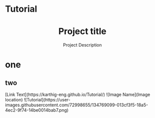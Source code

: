 # Tutorial
<h1 align="center">Project title</h1>
<p align="center">Project Description</p>

<h1>one</h1>
<h2>two</h2>
[Link Text](https://karthig-eng.github.io/Tutorial/)
![Image Name](Image location)
![Tutorial](https://user-images.githubusercontent.com/72998655/134769099-013cf3f5-18a5-4ec2-9f74-14be0014bab7.png)
